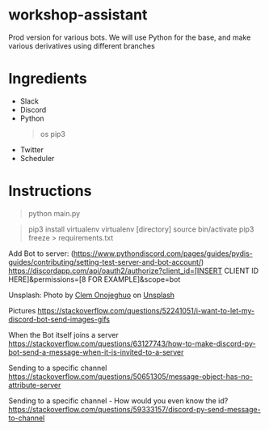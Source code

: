 # workshop-assistant
Prod version for various bots. We will use Python for the base, and make various derivatives using different branches 
# Ingredients
- Slack
- Discord
- Python
    > os
    > pip3
- Twitter
- Scheduler

# Instructions

> python main.py

> pip3 install virtualenv
> virtualenv [directory]
> source bin/activate 
> pip3 freeze > requirements.txt

Add Bot to server: (https://www.pythondiscord.com/pages/guides/pydis-guides/contributing/setting-test-server-and-bot-account/)
https://discordapp.com/api/oauth2/authorize?client_id=[INSERT CLIENT ID HERE]&permissions=[8 FOR EXAMPLE]&scope=bot

Unsplash:
Photo by <a href="https://unsplash.com/@clemono?utm_source=unsplash&utm_medium=referral&utm_content=creditCopyText">Clem Onojeghuo</a> on <a href="https://unsplash.com/s/photos/welcome-neon-sign?utm_source=unsplash&utm_medium=referral&utm_content=creditCopyText">Unsplash</a>
  
Pictures
https://stackoverflow.com/questions/52241051/i-want-to-let-my-discord-bot-send-images-gifs

When the Bot itself joins a server
https://stackoverflow.com/questions/63127743/how-to-make-discord-py-bot-send-a-message-when-it-is-invited-to-a-server

Sending to a specific channel
https://stackoverflow.com/questions/50651305/message-object-has-no-attribute-server

Sending to a specific channel - How would you even know the id?
https://stackoverflow.com/questions/59333157/discord-py-send-message-to-channel
